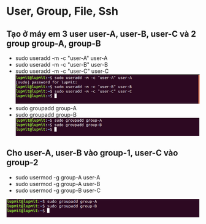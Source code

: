 # User, Group, File, Ssh
## Tạo ở máy em 3 user user-A, user-B, user-C và 2 group group-A, group-B
- sudo useradd -m -c "user-A" user-A
- sudo useradd -m -c "user-B" user-B
- sudo useradd -m -c "user-C" user-C
![](./images/useradd.png)
- sudo groupadd group-A
- sudo groupadd group-B
![](./images/groupadd.png)

## Cho user-A, user-B vào group-1, user-C vào group-2
- sudo usermod -g group-A user-A
- sudo usermod -g group-A user-B
- sudo usermod -g group-B user-C

![](./images/groupadd.png)